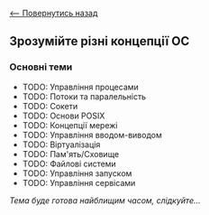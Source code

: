 [<-- Повернутись назад](index.md)

## Зрозумійте різні концепції ОС

### Основні теми
- TODO: Управління процесами
- TODO: Потоки та паралельність
- TODO: Сокети
- TODO: Основи POSIX
- TODO: Концепції мережі
- TODO: Управління вводом-виводом
- TODO: Віртуалізація
- TODO: Пам'ять/Сховище
- TODO: Файлові системи
- TODO: Управління запуском
- TODO: Управління сервісами

*Тема буде готова найблищим часом, слідкуйте...*
